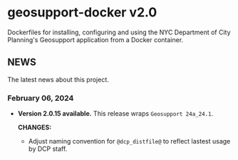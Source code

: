 # geosupport-docker v2.0

Dockerfiles for installing, configuring and using the NYC Department of City Planning's Geosupport application from a Docker container.

## NEWS

The latest news about this project.

### February 06, 2024

* **Version 2.0.15 available.** This release wraps `Geosupport 24a_24.1`.

  **CHANGES:**

  * Adjust naming convention for `@dcp_distfile@` to reflect lastest usage by DCP staff.
